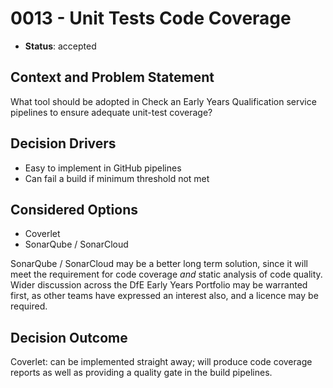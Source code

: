 # 0013 - Unit Tests Code Coverage

* **Status**: accepted

## Context and Problem Statement

What tool should be adopted in Check an Early Years Qualification service pipelines
to ensure adequate unit-test coverage? 

## Decision Drivers

- Easy to implement in GitHub pipelines
- Can fail a build if minimum threshold not met

## Considered Options

- Coverlet
- SonarQube / SonarCloud

SonarQube / SonarCloud may be a better long term solution, since it will meet the requirement
for code coverage _and_ static analysis of code quality. Wider discussion across the DfE
Early Years Portfolio may be warranted first, as other teams have expressed an interest also,
and a licence may be required.

## Decision Outcome

Coverlet: can be implemented straight away; will produce code coverage reports as well
as providing a quality gate in the build pipelines.